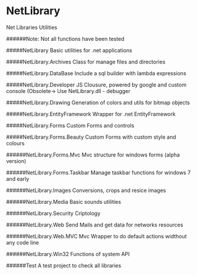 # NetLibrary
Net Libraries Utilities

######Note: Not all functions have been tested

#####NetLibrary
Basic utilities for .net applications

#####NetLibrary.Archives
Class for manage files and directories

#####NetLibrary.DataBase
Include a sql builder with lambda expressions

#####NetLibrary.Developer
JS Clousure, powered by google and custom console (Obsolete-> Use NetLibrary.dll - debugger

#####NetLibrary.Drawing
Generation of colors and utils for bitmap objects

#####NetLibrary.EntityFramework
Wrapper for .net EntityFramework

#####NetLibrary.Forms
Custom Forms and controls

#####NetLibrary.Forms.Beauty
Custom Forms with custom style and colours

######NetLibrary.Forms.Mvc
Mvc structure for windows forms (alpha version)

######NetLibrary.Forms.Taskbar
Manage taskbar functions for windows 7 and early

######NetLibrary.Images
Conversions, crops and resice images

######NetLibrary.Media
Basic sounds utilities

######NetLibrary.Security
Criptology

######NetLibrary.Web
Send Mails and get data for networks resources

######NetLibrary.Web.MVC
Mvc Wrapper to do default actions widthout any code line

######NetLibrary.Win32
Functions of system API

######Test
A test project to check all libraries
